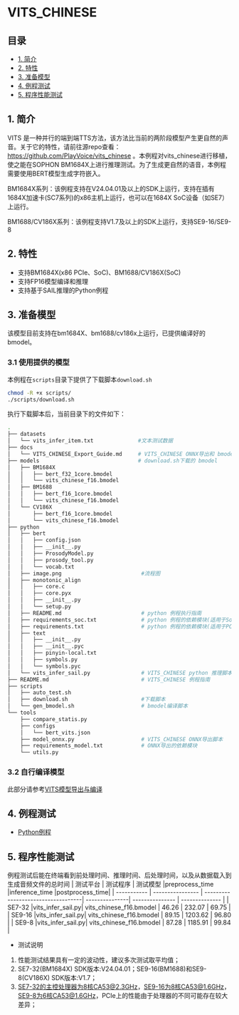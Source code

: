 # VITS_CHINESE

## 目录
  - [1. 简介](#1-简介)
  - [2. 特性](#2-特性)
  - [3. 准备模型](#3-准备模型)
  - [4. 例程测试](#4-例程测试)
  - [5. 程序性能测试](#5-程序性能测试)

## 1. 简介
VITS 是一种并行的端到端TTS方法，该方法比当前的两阶段模型产生更自然的声音。关于它的特性，请前往源repo查看：https://github.com/PlayVoice/vits_chinese  。本例程对vits_chinese进行移植，使之能在SOPHON BM1684X上进行推理测试。为了生成更自然的语音，本例程需要使用BERT模型生成字符嵌入。

BM1684X系列：该例程支持在V24.04.01及以上的SDK上运行，支持在插有1684X加速卡(SC7系列)的x86主机上运行，也可以在1684X SoC设备（如SE7）上运行。

BM1688/CV186X系列：该例程支持V1.7及以上的SDK上运行，支持SE9-16/SE9-8
## 2. 特性
* 支持BM1684X(x86 PCIe、SoC)、BM1688/CV186X(SoC)
* 支持FP16模型编译和推理
* 支持基于SAIL推理的Python例程

## 3. 准备模型
该模型目前支持在bm1684X、bm1688/cv186x上运行，已提供编译好的bmodel。
### 3.1 使用提供的模型

​本例程在`scripts`目录下提供了下载脚本`download.sh`

```bash
chmod -R +x scripts/
./scripts/download.sh
```

执行下载脚本后，当前目录下的文件如下：

```bash
.
├── datasets
│   └── vits_infer_item.txt              #文本测试数据
├── docs
│   └── VITS_CHINESE_Export_Guide.md     # VITS_CHINESE ONNX导出和 bmodel 编译指南
├── models                               # download.sh下载的 bmodel
│   ├── BM1684X
│   │   ├── bert_f32_1core.bmodel
│   │   └── vits_chinese_f16.bmodel
│   ├── BM1688
│   │   ├── bert_f16_1core.bmodel
│   │   └── vits_chinese_f16.bmodel
│   └── CV186X
│       ├── bert_f16_1core.bmodel
│       └── vits_chinese_f16.bmodel
├── python
│   ├── bert
│   │   ├── config.json
│   │   ├── __init__.py
│   │   ├── ProsodyModel.py
│   │   ├── prosody_tool.py
│   │   └── vocab.txt
│   ├── image.png                         #流程图
│   ├── monotonic_align
│   │   ├── core.c
│   │   ├── core.pyx
│   │   ├── __init__.py
│   │   └── setup.py
│   ├── README.md                         # python 例程执行指南
│   ├── requirements_soc.txt              # python 例程的依赖模块(适用于SoC模式)
│   ├── requirements.txt                  # python 例程的依赖模块(适用于PCIe模式)
│   ├── text
│   │   ├── __init__.py
│   │   ├── __init__.pyc
│   │   ├── pinyin-local.txt
│   │   ├── symbols.py
│   │   └── symbols.pyc
│   └── vits_infer_sail.py                # VITS_CHINESE python 推理脚本
├── README.md                             # VITS_CHINESE 例程指南
├── scripts
│   ├── auto_test.sh                      
│   ├── download.sh                       #下载脚本
│   └── gen_bmodel.sh                     # bmodel编译脚本
└── tools
    ├── compare_statis.py                
    ├── configs
    │   └── bert_vits.json
    ├── model_onnx.py                     # VITS_CHINESE ONNX导出脚本
    ├── requirements_model.txt            # ONNX导出的依赖模块
    └── utils.py
```

### 3.2 自行编译模型

此部分请参考[VITS模型导出与编译](./docs/VITS_CHINESE_Export_Guide.md)

## 4. 例程测试

- [Python例程](./python/README.md)

## 5. 程序性能测试
例程测试后能在终端看到前处理时间、推理时间、后处理时间，以及从数据载入到生成音频文件的总时间
|    测试平台  |     测试程序      |             测试模型               |preprocess_time |inference_time   |postprocess_time| 
| ----------- | ---------------- | -----------------------------------| ---------------| --------------- | -------------- | 
|   SE7-32    |vits_infer_sail.py|      vits_chinese_f16.bmodel       |     46.26      |     232.07      |      69.75     |
|   SE9-16    |vits_infer_sail.py|      vits_chinese_f16.bmodel       |     89.15      |     1203.62     |     96.80      |
|    SE9-8    |vits_infer_sail.py|      vits_chinese_f16.bmodel       |     87.28      |     1185.91     |     99.84      |
- 测试说明
1. 性能测试结果具有一定的波动性，建议多次测试取平均值；
2. SE7-32(BM1684X) SDK版本:V24.04.01；SE9-16(BM1688)和SE9-8(CV186X) SDK版本:V1.7；
3. SE7-32的主控处理器为8核CA53@2.3GHz，SE9-16为8核CA53@1.6GHz，SE9-8为6核CA53@1.6GHz，PCIe上的性能由于处理器的不同可能存在较大差异；